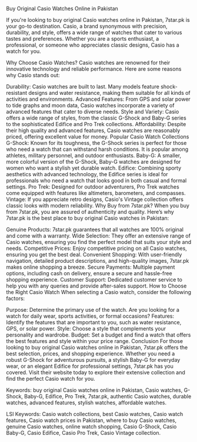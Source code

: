 Buy Original Casio Watches Online in Pakistan

If you're looking to buy original Casio watches online in Pakistan, 7star.pk is your go-to destination. Casio, a brand synonymous with precision, durability, and style, offers a wide range of watches that cater to various tastes and preferences. Whether you are a sports enthusiast, a professional, or someone who appreciates classic designs, Casio has a watch for you.

Why Choose Casio Watches?
Casio watches are renowned for their innovative technology and reliable performance. Here are some reasons why Casio stands out:

Durability: Casio watches are built to last. Many models feature shock-resistant designs and water resistance, making them suitable for all kinds of activities and environments.
Advanced Features: From GPS and solar power to tide graphs and moon data, Casio watches incorporate a variety of advanced features that cater to diverse needs.
Style and Variety: Casio offers a wide range of styles, from the classic G-Shock and Baby-G series to the sophisticated Edifice and Pro Trek collections.
Affordability: Despite their high quality and advanced features, Casio watches are reasonably priced, offering excellent value for money.
Popular Casio Watch Collections
G-Shock: Known for its toughness, the G-Shock series is perfect for those who need a watch that can withstand harsh conditions. It is popular among athletes, military personnel, and outdoor enthusiasts.
Baby-G: A smaller, more colorful version of the G-Shock, Baby-G watches are designed for women who want a stylish yet durable watch.
Edifice: Combining sporty aesthetics with advanced technology, the Edifice series is ideal for professionals who need a watch that looks good in both casual and formal settings.
Pro Trek: Designed for outdoor adventurers, Pro Trek watches come equipped with features like altimeters, barometers, and compasses.
Vintage: If you appreciate retro designs, Casio's Vintage collection offers classic looks with modern reliability.
Why Buy from 7star.pk?
When you buy from 7star.pk, you are assured of authenticity and quality. Here’s why 7star.pk is the best place to buy original Casio watches in Pakistan:

Genuine Products: 7star.pk guarantees that all watches are 100% original and come with a warranty.
Wide Selection: They offer an extensive range of Casio watches, ensuring you find the perfect model that suits your style and needs.
Competitive Prices: Enjoy competitive pricing on all Casio watches, ensuring you get the best deal.
Convenient Shopping: With user-friendly navigation, detailed product descriptions, and high-quality images, 7star.pk makes online shopping a breeze.
Secure Payments: Multiple payment options, including cash on delivery, ensure a secure and hassle-free shopping experience.
Customer Support: Dedicated customer service to help you with any queries and provide after-sales support.
How to Choose the Right Casio Watch
When selecting a Casio watch, consider the following factors:

Purpose: Determine the primary use of the watch. Are you looking for a watch for daily wear, sports activities, or formal occasions?
Features: Identify the features that are important to you, such as water resistance, GPS, or solar power.
Style: Choose a style that complements your personality and wardrobe.
Budget: Set a budget and find a watch that offers the best features and style within your price range.
Conclusion
For those looking to buy original Casio watches online in Pakistan, 7star.pk offers the best selection, prices, and shopping experience. Whether you need a robust G-Shock for adventurous pursuits, a stylish Baby-G for everyday wear, or an elegant Edifice for professional settings, 7star.pk has you covered. Visit their website today to explore their extensive collection and find the perfect Casio watch for you.

Keywords: buy original Casio watches online in Pakistan, Casio watches, G-Shock, Baby-G, Edifice, Pro Trek, 7star.pk, authentic Casio watches, durable watches, advanced features, stylish watches, affordable watches.

LSI Keywords: Casio watch collections, best Casio watches, Casio watch features, Casio watch prices in Pakistan, where to buy Casio watches, genuine Casio watches, online watch shopping, Casio G-Shock, Casio Baby-G, Casio Edifice, Casio Pro Trek, Casio Vintage collection.
